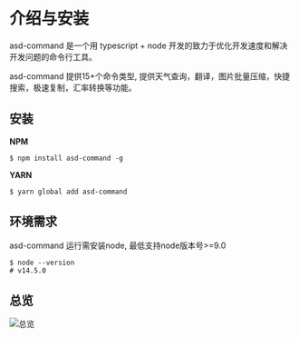 # 介绍与安装

asd-command 是一个用 typescript + node 开发的致力于优化开发速度和解决开发问题的命令行工具。  

asd-command 提供15+个命令类型, 提供天气查询，翻译，图片批量压缩，快捷搜索，极速复制，汇率转换等功能。


## 安装

**NPM**

```shell
$ npm install asd-command -g
```

**YARN**

```shell
$ yarn global add asd-command
```

## 环境需求

asd-command 运行需安装node,  最低支持node版本号>=9.0

```shell
$ node --version 
# v14.5.0
```

## 总览

![总览](/asd-command/all-info.png)

